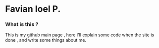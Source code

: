 # Favian Ioel P.

### What is this ?

This is my github main page , here I'll explain some code when the site is done , 
and write some things about me.
